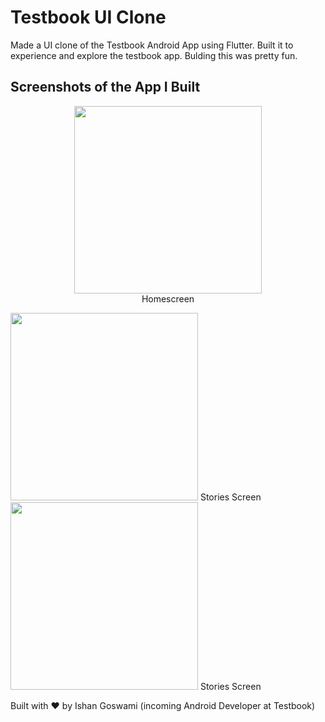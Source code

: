 # Testbook UI Clone

Made a UI clone of the Testbook Android App using Flutter. Built it to experience and explore the testbook app. Bulding this was pretty fun.


## Screenshots of the App I Built
<p align="center">
<img src="https://user-images.githubusercontent.com/26306586/184705413-d5e5d957-b7d4-4c7e-93e2-2820f496a489.png" width="300">
<br>
Homescreen
</p>
  
<img src="https://user-images.githubusercontent.com/26306586/184706073-6ee9db73-cad5-44d7-b807-aa7030f59ed1.png" width="300">
  Stories Screen
  
  
<img src="https://user-images.githubusercontent.com/26306586/184706073-6ee9db73-cad5-44d7-b807-aa7030f59ed1.png" width="300">
  Stories Screen
  
  
  
  Built with ❤️ by Ishan Goswami (incoming Android Developer at Testbook)
  



